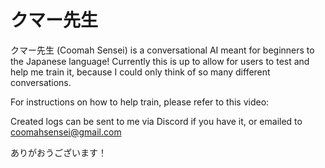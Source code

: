 # クマー先生

クマー先生 (Coomah Sensei) is a conversational AI meant for beginners to the Japanese language!
Currently this is up to allow for users to test and help me train it, because I could only think of so many different conversations.

For instructions on how to help train, please refer to this video: 

Created logs can be sent to me via Discord if you have it, or emailed to coomahsensei@gmail.com

ありがおうございます！
